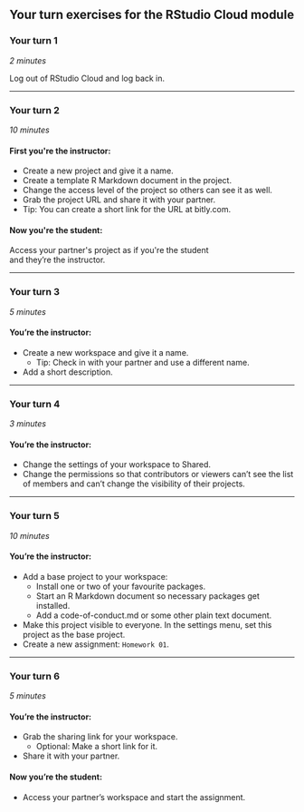 ## Your turn exercises for the RStudio Cloud module

### Your turn 1

*2 minutes*

Log out of RStudio Cloud and log back in.

---

### Your turn 2

*10 minutes*

#### First you're the instructor:

- Create a new project and give it a name.
- Create a template R Markdown document in the project.
- Change the access level of the project so others can see it as well.
- Grab the project URL and share it with your partner.
- Tip: You can create a short link for the URL at bitly.com.

#### Now you're the student: 

Access your partner's project as if you're the student  
and they’re the instructor.

---

### Your turn 3

*5 minutes*

#### You’re the instructor:

- Create a new workspace and give it a name.
  - Tip: Check in with your partner and use a different name.
- Add a short description.

---

### Your turn 4

*3 minutes*

#### You’re the instructor:

- Change the settings of your workspace to Shared.
- Change the permissions so that contributors or viewers can’t see the list of members and can’t change the visibility of their projects.

---

### Your turn 5

*10 minutes*

#### You’re the instructor:

- Add a base project to your workspace:
  - Install one or two of your favourite packages.
  - Start an R Markdown document so necessary packages get installed.
  - Add a code-of-conduct.md or some other plain text document.
- Make this project visible to everyone.
In the settings menu, set this project as the base project.
- Create a new assignment: `Homework 01`.

---

### Your turn 6

*5 minutes*

#### You’re the instructor:

- Grab the sharing link for your workspace.
  - Optional: Make a short link for it.
- Share it with your partner.

#### Now you’re the student:

- Access your partner’s workspace and start the assignment.
